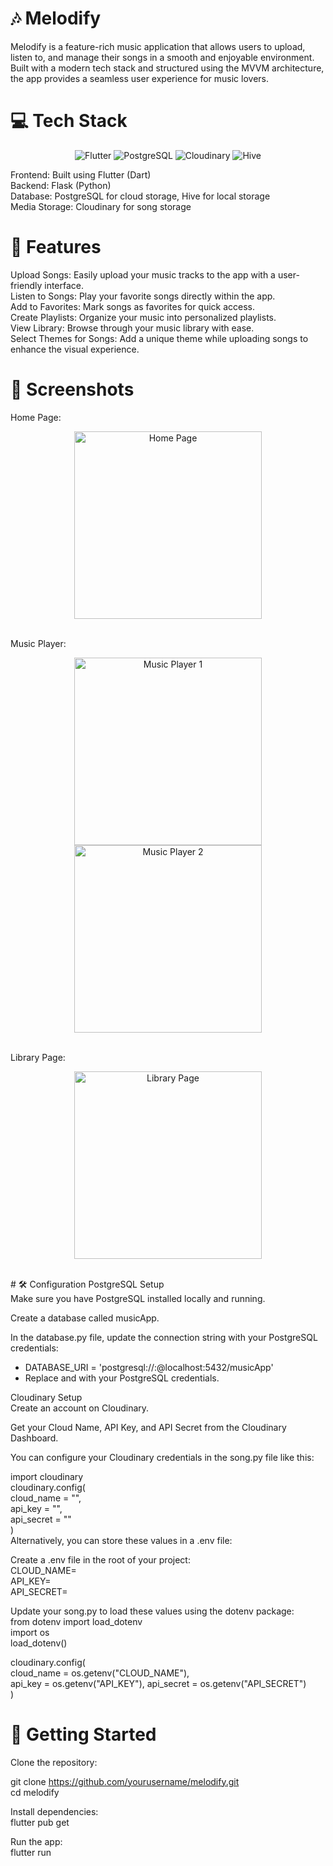 # 🎶 Melodify <br>
Melodify is a feature-rich music application that allows users to upload, listen to, and manage their songs in a smooth and enjoyable environment. Built with a modern tech stack and structured using the MVVM architecture, the app provides a seamless user experience for music lovers.

# 💻 Tech Stack
<p align="center"> <img src="https://img.shields.io/badge/Flutter-%2302569B.svg?style=for-the-badge&logo=Flutter&logoColor=white" alt="Flutter" /> <img src="https://img.shields.io/badge/PostgreSQL-%23316192.svg?style=for-the-badge&logo=PostgreSQL&logoColor=white" alt="PostgreSQL" /> <img src="https://img.shields.io/badge/Cloudinary-%231A84C4.svg?style=for-the-badge&logo=Cloudinary&logoColor=white" alt="Cloudinary" /> <img src="https://img.shields.io/badge/Hive-%23FFA000.svg?style=for-the-badge&logo=Hive&logoColor=white" alt="Hive" /> </p>
Frontend: Built using Flutter (Dart) <br>
Backend: Flask (Python) <br>
Database: PostgreSQL for cloud storage, Hive for local storage <br>
Media Storage: Cloudinary for song storage <br>

# 🎵 Features <br>
Upload Songs: Easily upload your music tracks to the app with a user-friendly interface.<br>
Listen to Songs: Play your favorite songs directly within the app.<br>
Add to Favorites: Mark songs as favorites for quick access.<br>
Create Playlists: Organize your music into personalized playlists.<br>
View Library: Browse through your music library with ease.<br>
Select Themes for Songs: Add a unique theme while uploading songs to enhance the visual experience.<br>

# 📸 Screenshots<br>
Home Page:<br>
<p align="center"> <img src="https://github.com/user-attachments/assets/47d8b67e-7ba1-4ae6-90b3-562dc4c06fce" width="300" alt="Home Page" /> </p>
<br>
Music Player:<br>
<p align="center"> <img src="https://github.com/user-attachments/assets/99e29563-9bc9-4c12-8bf6-8fe939b0411e" width="300" alt="Music Player 1" /> <img src="https://github.com/user-attachments/assets/c7dd41cf-305c-45ef-845c-11035d6534b5" width="300" alt="Music Player 2" /> </p>
<br>
Library Page: <br>
<p align="center"> <img src="https://github.com/user-attachments/assets/b613d72e-dd15-425a-8f82-78689f150191" width="300" alt="Library Page" /> </p>

<br>
# 🛠️ Configuration
PostgreSQL Setup <br>
Make sure you have PostgreSQL installed locally and running. <br>

Create a database called musicApp.  <br>

In the database.py file, update the connection string with your PostgreSQL credentials: <br>

- DATABASE_URI = 'postgresql://<username>:<password>@localhost:5432/musicApp'
- Replace <username> and <password> with your PostgreSQL credentials.

Cloudinary Setup <br>
Create an account on Cloudinary. <br>

Get your Cloud Name, API Key, and API Secret from the Cloudinary Dashboard. <br>

You can configure your Cloudinary credentials in the song.py file like this: <br>

import cloudinary <br>
cloudinary.config( <br>
  cloud_name = "<your-cloud-name>", <br>
  api_key = "<your-api-key>", <br>
  api_secret = "<your-api-secret>"<br>
)<br>
Alternatively, you can store these values in a .env file: <br>

Create a .env file in the root of your project: <br>
CLOUD_NAME=<your-cloud-name> <br>
API_KEY=<your-api-key><br>
API_SECRET=<your-api-secret><br>

Update your song.py to load these values using the dotenv package:<br>
from dotenv import load_dotenv <br>
import os <br>
load_dotenv() <br>

cloudinary.config( <br>
  cloud_name = os.getenv("CLOUD_NAME"), <br>
  api_key = os.getenv("API_KEY"), 
  api_secret = os.getenv("API_SECRET")<br>
)<br>

# 🌟 Getting Started
Clone the repository: <br>

git clone https://github.com/yourusername/melodify.git <br>
cd melodify<br>

Install dependencies:<br>
flutter pub get<br>

Run the app: <br>
flutter run


